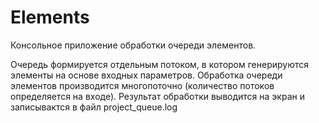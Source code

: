 Elements
========

Консольное приложение обработки очереди элементов.

Очередь формируется отдельным потоком, в котором генерируются элементы на основе входных параметров.
Обработка очереди элементов производится многопоточно (количество потоков определяется на входе).
Результат обработки выводится на экран и записывактся в файл project_queue.log
